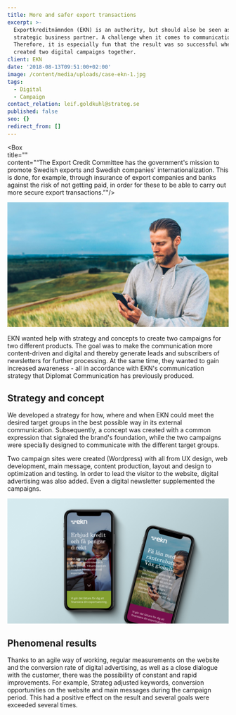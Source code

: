 ```yaml
---
title: More and safer export transactions
excerpt: >-
  Exportkreditnämnden (EKN) is an authority, but should also be seen as a
  strategic business partner. A challenge when it comes to communication.
  Therefore, it is especially fun that the result was so successful when we
  created two digital campaigns together.
client: EKN
date: '2018-08-13T09:51:00+02:00'
image: /content/media/uploads/case-ekn-1.jpg
tags:
  - Digital
  - Campaign
contact_relation: leif.goldkuhl@strateg.se
published: false
seo: {}
redirect_from: []
---
```

<Column md="6">  

<Box \
title="" \
content="“The Export Credit Committee has the government's mission to promote Swedish exports and Swedish companies' internationalization. This is done, for example, through insurance of export companies and banks against the risk of not getting paid, in order for these to be able to carry out more secure export transactions.”"/></Column>

<Column md="6">

![](/content/media/uploads/case-ekn-2.jpg)

</Column>

EKN wanted help with strategy and concepts to create two campaigns for two different products. The goal was to make the communication more content-driven and digital and thereby generate leads and subscribers of newsletters for further processing. At the same time, they wanted to gain increased awareness - all in accordance with EKN's communication strategy that Diplomat Communication has previously produced.

## Strategy and concept

We developed a strategy for how, where and when EKN could meet the desired target groups in the best possible way in its external communication. Subsequently, a concept was created with a common expression that signaled the brand's foundation, while the two campaigns were specially designed to communicate with the different target groups.

Two campaign sites were created (Wordpress) with all from UX design, web development, main message, content production, layout and design to optimization and testing. In order to lead the visitor to the website, digital advertising was also added. Even a digital newsletter supplemented the campaigns.

![](/content/media/uploads/case-ekn-3.jpg)

## Phenomenal results

Thanks to an agile way of working, regular measurements on the website and the conversion rate of digital advertising, as well as a close dialogue with the customer, there was the possibility of constant and rapid improvements. For example, Strateg adjusted keywords, conversion opportunities on the website and main messages during the campaign period. This had a positive effect on the result and several goals were exceeded several times.
